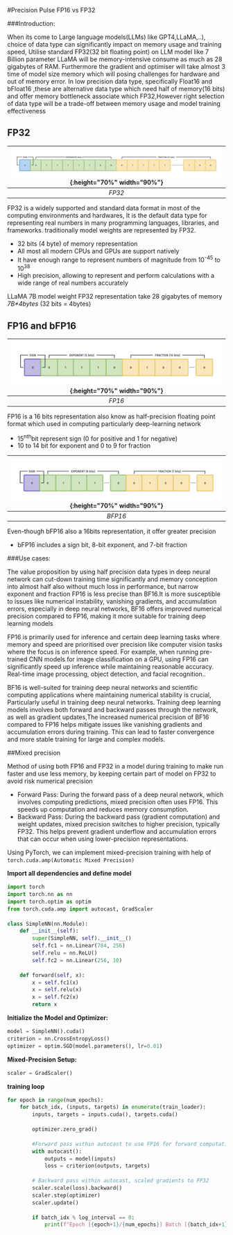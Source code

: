 #Precision Pulse FP16 vs FP32 

###Introduction:

When its come to Large language models(LLMs) like GPT4,LLaMA,..), choice of data type can significantly impact on memory usage and training speed,
Utilise standard FP32(32 bit floating point) on LLM model like 7 Billion parameter LLaMA will be memory-intensive consume as much as 28 gigabytes of RAM. Furthermore the gradient and optimiser will take almost 3 time of model size memory which will posing challenges for hardware and out of memory error.
In low precision data type, specifically Float16 and bFloat16 ,these are alternative data type which need half of memory(16 bits) and offer memory bottleneck associate which FP32,However right selection of data type will be a trade-off between memory usage and model training effectiveness

## FP32

| ![fp32](https://raw.githubusercontent.com/ashiquemukkil/1LittleCoderDB/bb1f424ddb17565e22d30e27f1759ff07fedf11a/docs/imges/precision-pulse-fp16-vs-fp32/fp32.png){:height="70%" width="90%"} |
|:--:| 
| *FP32* |

FP32 is a widely supported and standard data format in most of the computing environments and hardwares, It is the default data type for representing real numbers in many programming languages, libraries, and frameworks. traditionally model weights are represented by FP32.

* 32 bits (4 byte) of memory representation  
* All most all modern CPUs and GPUs are support natively 
* It have enough range to represent numbers of magnitude from 10<sup>-45</sup> to 10<sup>38</sup>
* High precision, allowing to represent and perform calculations with a wide range of real numbers accurately

LLaMA 7B model weight FP32 representation take 28 gigabytes of memory _7B*4bytes_ (32 bits = 4bytes)

## FP16 and bFP16

| ![fp16](https://raw.githubusercontent.com/ashiquemukkil/1LittleCoderDB/bb1f424ddb17565e22d30e27f1759ff07fedf11a/docs/imges/precision-pulse-fp16-vs-fp32/fp16.png){:height="70%" width="90%"} |
|:--:| 
| *FP16* |

FP16 is a 16 bits representation also know as half-precision floating point format which used in computing particularly deep-learning network

* 15<sup>nth</sup>bit represent sign (0 for positive and 1 for negative)
* 10 to 14 bit for exponent and 0 to 9 for fraction

| ![bfp16](https://raw.githubusercontent.com/ashiquemukkil/1LittleCoderDB/bb1f424ddb17565e22d30e27f1759ff07fedf11a/docs/imges/precision-pulse-fp16-vs-fp32/bfp16.png){:height="70%" width="90%"} |
|:--:| 
| *BFP16* |

Even-though bFP16 also a 16bits representation, it offer greater precision 

* bFP16 includes a sign bit, 8-bit exponent, and 7-bit fraction

###Use cases:

The value proposition by using half precision data types in deep neural network can cut-down training time significantly and memory conception into almost half also without much loss in performance, but narrow exponent and fraction FP16 is less precise than BF16.It is more susceptible to issues like numerical instability, vanishing gradients, and accumulation errors, especially in deep neural networks,
BF16 offers improved numerical precision compared to FP16, making it more suitable for training deep learning models

FP16 is primarily used for inference and certain deep learning tasks where memory and speed are prioritised over precision like 
computer vision tasks where the focus is on inference speed. For example, when running pre-trained CNN models for image classification on a GPU, using FP16 can significantly speed up inference while maintaining reasonable accuracy. Real-time image processing, object detection, and facial recognition..

BF16 is well-suited for training deep neural networks and scientific computing applications where maintaining numerical stability is crucial, Particularly useful in training deep neural networks. Training deep learning models involves both forward and backward passes through the network, as well as gradient updates,The increased numerical precision of BF16 compared to FP16 helps mitigate issues like vanishing gradients and accumulation errors during training. This can lead to faster convergence and more stable training for large and complex models.

##Mixed precision 

Method of using both FP16 and FP32 in a model during training to make run faster and use less memory, by keeping certain part of model on FP32 to avoid risk numerical precision

* Forward Pass: During the forward pass of a deep neural network, which involves computing predictions, mixed precision often uses FP16. This speeds up computation and reduces memory consumption.
* Backward Pass: During the backward pass (gradient computation) and weight updates, mixed precision switches to higher precision, typically FP32. This helps prevent gradient underflow and accumulation errors that can occur when using lower-precision representations.

Using PyTorch, we can implement mixed-precision training with help of  ```torch.cuda.amp(Automatic Mixed Precision) ``` 

>
**Import all dependencies and define model**

```python
import torch
import torch.nn as nn
import torch.optim as optim
from torch.cuda.amp import autocast, GradScaler

class SimpleNN(nn.Module):
    def __init__(self):
        super(SimpleNN, self).__init__()
        self.fc1 = nn.Linear(784, 256)
        self.relu = nn.ReLU()
        self.fc2 = nn.Linear(256, 10)
    
    def forward(self, x):
        x = self.fc1(x)
        x = self.relu(x)
        x = self.fc2(x)
        return x

```

**Initialize the Model and Optimizer:**

```python
model = SimpleNN().cuda()
criterion = nn.CrossEntropyLoss()
optimizer = optim.SGD(model.parameters(), lr=0.01)
```

**Mixed-Precision Setup:**

```python
scaler = GradScaler()
```
**training loop**

```python
for epoch in range(num_epochs):
    for batch_idx, (inputs, targets) in enumerate(train_loader):
        inputs, targets = inputs.cuda(), targets.cuda()
        
        optimizer.zero_grad()
        
        #Forward pass within autocast to use FP16 for forward computations
        with autocast():
            outputs = model(inputs)
            loss = criterion(outputs, targets)
        
        # Backward pass within autocast, scaled gradients to FP32
        scaler.scale(loss).backward()
        scaler.step(optimizer)
        scaler.update()
        
        if batch_idx % log_interval == 0:
            print(f"Epoch [{epoch+1}/{num_epochs}] Batch [{batch_idx+1}/{len(train_loader)}] Loss: {loss.item():.4f}")

```
>


